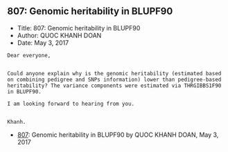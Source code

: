 ## 807: Genomic heritability in BLUPF90

- Title: 807: Genomic heritability in BLUPF90
- Author: QUOC KHANH DOAN
- Date: May 3, 2017

```
Dear everyone,


Could anyone explain why is the genomic heritability (estimated based on combining pedigree and SNPs information) lower than pedigree-based heritability? The variance components were estimated via THRGIBBS1F90 in BLUPF90.

I am looking forward to hearing from you.


Khanh.
```

- [807](0807.md): Genomic heritability in BLUPF90 by QUOC KHANH DOAN, May 3, 2017
